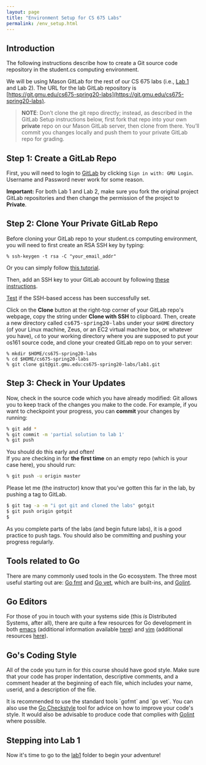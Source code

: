 ```yaml
---
layout: page
title: "Environment Setup for CS 675 Labs"
permalink: /env_setup.html
---
```


## Introduction

The following instructions describe how to create a Git source code
repository in the student.cs computing environment.

We will be using Mason GitLab for the rest of our CS 675 labs (i.e., [Lab 1](https://git.gmu.edu/cs675-spring20-labs/lab1) and Lab 2). 
The URL for the lab GitLab repository is [https://git.gmu.edu/cs675-spring20-labs](https://git.gmu.edu/cs675-spring20-labs). 

> **NOTE**: Don’t clone the git repo directly; instead, as described
in the GitLab Setup instructions below, first fork that repo into your own
**private** repo on our Mason GitLab server, then clone from there.
You’ll commit you changes locally and push them to your private
GitLab repo for grading.

## Step 1: Create a GitLab Repo

First, you will need to login to <a
href="https://git.gmu.edu/users/sign_in">GitLab</a> by clicking
`Sign in with: GMU Login`. Username and Password never work
for some reason.

**Important:**
For both Lab 1 and Lab 2, make sure you fork
the original project GitLab repositories and then change the permission
of the project to **Private**.



## Step 2: Clone Your Private GitLab Repo

Before cloning your GitLab repo to your student.cs computing environment,
you will need to first create an RSA SSH key by typing:

```
% ssh-keygen -t rsa -C "your_email_addr"
```

Or you can simply follow 
<a href="https://git.gmu.edu/help/ssh/README#generating-a-new-ssh-key-pair">this tutorial</a>.

Then, add an SSH key to your GitLab account by following 
<a href="https://git.gmu.edu/help/ssh/README#adding-an-ssh-key-to-your-gitlab-account">these instructions</a>.

<a href="https://git.gmu.edu/help/ssh/README#adding-an-ssh-key-to-your-gitlab-account">Test</a> if
the SSH-based access has been successfully set. 

Click on the **Clone** button at the right-top corner of your GitLab repo's webpage,
copy the string under **Clone with SSH** to clipboard.
Then, create a new directory called <tt>cs675-spring20-labs</tt> under your `$HOME` directory
(of your Linux machine, Zeus, or an EC2 virtual machine box, or whatever you have), 
`cd` to your working directory where you are supposed to put your os161 source code,
and clone your created GitLab repo on to your server:

```
% mkdir $HOME/cs675-spring20-labs
% cd $HOME/cs675-spring20-labs 
% git clone git@git.gmu.edu:cs675-spring20-labs/lab1.git
```


## Step 3: Check in Your Updates

Now, check in the source code which you have already modified:
Git allows you to keep track of the changes you make to the code. For
example, if you want to checkpoint your progress, you can
**commit** your changes by running:


```bash
% git add *
% git commit -m 'partial solution to lab 1'
% git push  
```

You should do this early and often!  
If you are checking in for **the first time** on an empty repo (which is your case here),
you should run:

```bash
% git push -u origin master
```

Please let me (the instructor) know that you've gotten this far in the lab, by pushing a tag to GitLab.

```bash
$ git tag -a -m "i got git and cloned the labs" gotgit
$ git push origin gotgit
$
```

As you complete parts of the labs (and begin future labs), it is a
good practice to push tags. You should also be committing and pushing
your progress regularly.


## Tools related to Go

There are many commonly used tools in the Go ecosystem. The three most useful starting out are:
 <a href="https://golang.org/cmd/gofmt/">Go fmt</a> and <a
href="https://golang.org/cmd/vet/">Go vet</a>, which are built-ins,
and <a href="https://github.com/golang/lint">Golint</a>.

## Go Editors

For those of you in touch with your systems side (this *is*
Distributed Systems, after all), there are quite a few resources for
Go development in both <a
href="https://github.com/dominikh/go-mode.el">emacs</a> (additional information available 
<a href="http://dominik.honnef.co/posts/2013/03/emacs-go-1/">here</a>) and <a href="https://github.com/fatih/vim-go">vim</a> (additional resources 
<a href="http://farazdagi.com/blog/2015/vim-as-golang-ide/">here</a>).

## Go's Coding Style

All of the code you turn in for this course should have good style.
Make sure that your code has proper indentation, descriptive comments,
and a comment header at the beginning of each file, which includes
your name, userid, and a description of the file.

<p>It is recommended to use the standard tools `gofmt` and `go vet`. 
You can also use the <a href="https://github.com/qiniu/checkstyle">Go Checkstyle</a> tool for
advice on how to improve your code's style. It would also be advisable to
produce code that complies with <a href="https://github.com/golang/lint">Golint</a> where possible. 


## Stepping into Lab 1

Now it's time to go to the [lab1](https://git.gmu.edu/cs675-spring20-labs/lab1) folder to begin your adventure!

